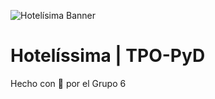 ![Hotelísima Banner](https://i.ibb.co/KqpyvSV/hotelisiima.png)
# Hotelíssima | TPO-PyD
Hecho con 🖤 por el Grupo 6
